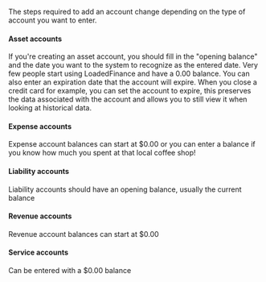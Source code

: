 The steps required to add an account change depending on the type of account you want to enter.

#### Asset accounts ####

If you're creating an asset account, you should fill in the "opening balance" and the date you want to the system to recognize as the entered date. Very few people start using LoadedFinance and have a 0.00 balance.  You can also enter an expiration date that the account will expire. When you close a credit card for example, you can set the account to expire, this preserves the data associated with the account and allows you to still view it when looking at historical data.

#### Expense accounts ####

Expense account balances can start at $0.00 or you can enter a balance if you know how much you spent at that local coffee shop!

#### Liability accounts ####

Liability accounts should have an opening balance, usually the current balance

#### Revenue accounts ####

Revenue account balances can start at $0.00

#### Service accounts ####

Can be entered with a $0.00 balance
